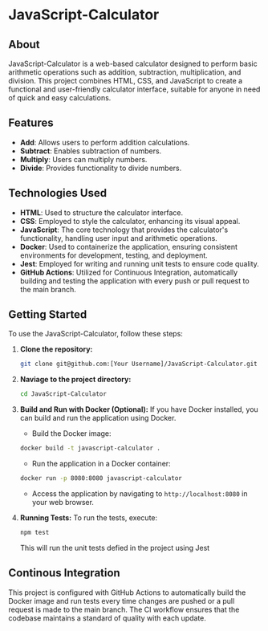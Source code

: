 # JavaScript-Calculator

## About

JavaScript-Calculator is a web-based calculator designed to perform basic arithmetic operations such as addition, subtraction, multiplication, and division. This project combines HTML, CSS, and JavaScript to create a functional and user-friendly calculator interface, suitable for anyone in need of quick and easy calculations.

## Features

- **Add**: Allows users to perform addition calculations.
- **Subtract**: Enables subtraction of numbers.
- **Multiply**: Users can multiply numbers.
- **Divide**: Provides functionality to divide numbers.

## Technologies Used

- **HTML**: Used to structure the calculator interface.
- **CSS**: Employed to style the calculator, enhancing its visual appeal.
- **JavaScript**: The core technology that provides the calculator's functionality, handling user input and arithmetic operations.
- **Docker**: Used to containerize the application, ensuring consistent environments for development, testing, and deployment.
- **Jest**: Employed for writing and running unit tests to ensure code quality.
- **GitHub Actions**: Utilized for Continuous Integration, automatically building and testing the application with every push or pull request to the main branch.

## Getting Started

To use the JavaScript-Calculator, follow these steps:

1. **Clone the repository:**
   ```bash
   git clone git@github.com:[Your Username]/JavaScript-Calculator.git
   ```

2. **Naviage to the project directory:**
   ```bash
   cd JavaScript-Calculator
   ```
   
3. **Build and Run with Docker (Optional):**
   If you have Docker installed, you can build and run the application using Docker.
   - Build the Docker image:
   ```bash
   docker build -t javascript-calculator .
   ```
   - Run the application in a Docker container:
   ```bash
   docker run -p 8080:8080 javascript-calculator
   ```
   - Access the application by navigating to `http://localhost:8080` in your web browser.
   
5. **Running Tests:**
   To run the tests, execute:
   ```bash
   npm test
   ```
   This will run the unit tests defied in the project using Jest

## Continous Integration
This project is configured with GitHub Actions to automatically build the Docker image and run tests every time changes are pushed or a pull request is made to the main branch. The CI workflow ensures that the codebase maintains a standard of quality with each update.
